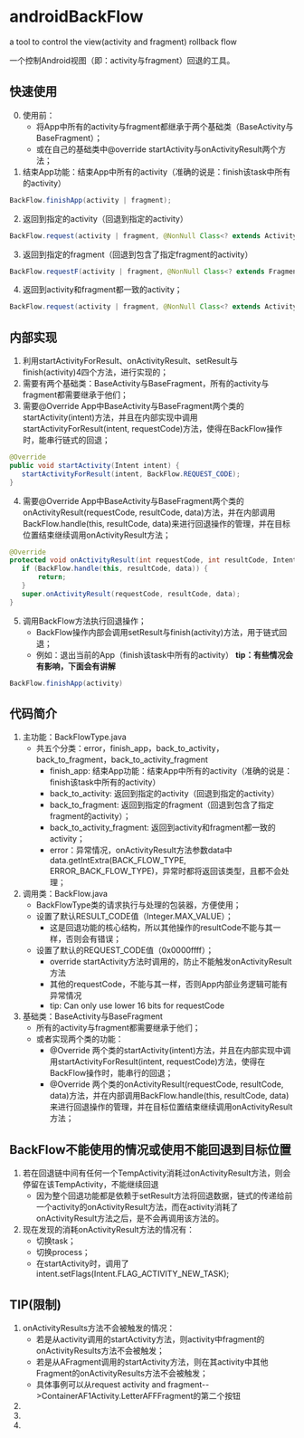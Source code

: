 # androidBackFlow
a tool to control the view(activity and fragment) rollback flow

一个控制Android视图（即：activity与fragment）回退的工具。


## 快速使用
0. 使用前：
    * 将App中所有的activity与fragment都继承于两个基础类（BaseActivity与BaseFragment）；
    * 或在自己的基础类中@override startActivity与onActivityResult两个方法；
1. 结束App功能：结束App中所有的activity（准确的说是：finish该task中所有的activity）
```java
BackFlow.finishApp(activity | fragment);
```
2. 返回到指定的activity（回退到指定的activity）
```java
BackFlow.request(activity | fragment, @NonNull Class<? extends Activity> atyClass);
```
3. 返回到指定的fragment（回退到包含了指定fragment的activity）
```java
BackFlow.requestF(activity | fragment, @NonNull Class<? extends Fragment> fragmentClass);
```
4. 返回到activity和fragment都一致的activity；
```java
BackFlow.request(activity | fragment, @NonNull Class<? extends Activity> atyClass, @NonNull Class<? extends Fragment> fragmentClass);
```


## 内部实现
1. 利用startActivityForResult、onActivityResult、setResult与finish(activity)4四个方法，进行实现的；
2. 需要有两个基础类：BaseActivity与BaseFragment，所有的activity与fragment都需要继承于他们；
3. 需要@Override App中BaseActivity与BaseFragment两个类的startActivity(intent)方法，并且在内部实现中调用startActivityForResult(intent, requestCode)方法，使得在BackFlow操作时，能串行链式的回退；
```java
@Override
public void startActivity(Intent intent) {
   startActivityForResult(intent, BackFlow.REQUEST_CODE);
}
```
4. 需要@Override App中BaseActivity与BaseFragment两个类的onActivityResult(requestCode, resultCode, data)方法，并在内部调用BackFlow.handle(this, resultCode, data)来进行回退操作的管理，并在目标位置结束继续调用onActivityResult方法；
```java
@Override
protected void onActivityResult(int requestCode, int resultCode, Intent data) {
   if (BackFlow.handle(this, resultCode, data)) {
       return;
   }
   super.onActivityResult(requestCode, resultCode, data);
}
```
5. 调用BackFlow方法执行回退操作；
    * BackFlow操作内部会调用setResult与finish(activity)方法，用于链式回退；
    * 例如：退出当前的App（finish该task中所有的activity） **tip：有些情况会有影响，下面会有讲解**
```java
BackFlow.finishApp(activity)
```


## 代码简介
1. 主功能：BackFlowType.java
    * 共五个分类：error，finish_app，back_to_activity，back_to_fragment，back_to_activity_fragment
       * finish_app: 结束App功能：结束App中所有的activity（准确的说是：finish该task中所有的activity）
       * back_to_activity: 返回到指定的activity（回退到指定的activity）
       * back_to_fragment: 返回到指定的fragment（回退到包含了指定fragment的activity）；
       * back_to_activity_fragment: 返回到activity和fragment都一致的activity；
       * error：异常情况，onActivityResult方法参数data中data.getIntExtra(BACK_FLOW_TYPE, ERROR_BACK_FLOW_TYPE)，异常时都将返回该类型，且都不会处理；
2. 调用类：BackFlow.java
    * BackFlowType类的请求执行与处理的包装器，方便使用；
    * 设置了默认RESULT_CODE值（Integer.MAX_VALUE）；
        * 这是回退功能的核心结构，所以其他操作的resultCode不能与其一样，否则会有错误；
    * 设置了默认的REQUEST_CODE值（0x0000ffff）；
        * override startActivity方法时调用的，防止不能触发onActivityResult方法
        * 其他的requestCode，不能与其一样，否则App内部业务逻辑可能有异常情况
        * tip: Can only use lower 16 bits for requestCode
3. 基础类：BaseActivity与BaseFragment
    * 所有的activity与fragment都需要继承于他们；
    * 或者实现两个类的功能：
        * @Override 两个类的startActivity(intent)方法，并且在内部实现中调用startActivityForResult(intent, requestCode)方法，使得在BackFlow操作时，能串行的回退；
        * @Override 两个类的onActivityResult(requestCode, resultCode, data)方法，并在内部调用BackFlow.handle(this, resultCode, data)来进行回退操作的管理，并在目标位置结束继续调用onActivityResult方法；


## BackFlow不能使用的情况或使用不能回退到目标位置
1. 若在回退链中间有任何一个TempActivity消耗过onActivityResult方法，则会停留在该TempActivity，不能继续回退
    * 因为整个回退功能都是依赖于setResult方法将回退数据，链式的传递给前一个activity的onActivityResult方法，而在activity消耗了onActivityResult方法之后，是不会再调用该方法的。
2. 现在发现的消耗onActivityResult方法的情况有：
    * 切换task；
    * 切换process；
    * 在startActivity时，调用了intent.setFlags(Intent.FLAG_ACTIVITY_NEW_TASK);


## TIP(限制)
1. onActivityResults方法不会被触发的情况：
    * 若是从activity调用的startActivity方法，则activity中fragment的onActivityResults方法不会被触发；
    * 若是从AFragment调用的startActivity方法，则在其activity中其他Fragment的onActivityResults方法不会被触发；
    * 具体事例可以从request activity and fragment-->ContainerAF1Activity.LetterAFFFragment的第二个按钮
2.
3.
4.


